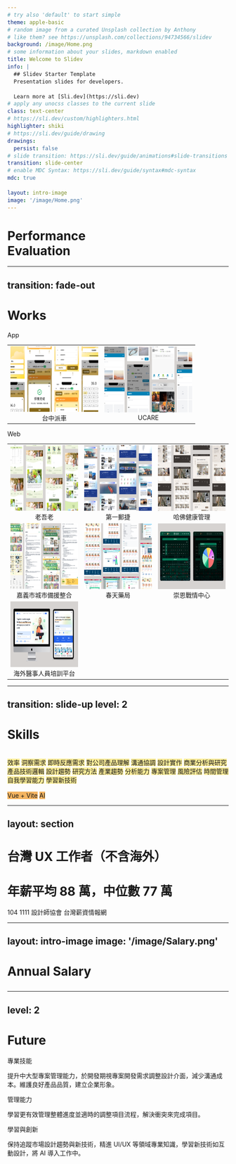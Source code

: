 ```yaml
---
# try also 'default' to start simple
theme: apple-basic 
# random image from a curated Unsplash collection by Anthony
# like them? see https://unsplash.com/collections/94734566/slidev
background: /image/Home.png
# some information about your slides, markdown enabled
title: Welcome to Slidev
info: |
  ## Slidev Starter Template
  Presentation slides for developers.

  Learn more at [Sli.dev](https://sli.dev)
# apply any unocss classes to the current slide
class: text-center
# https://sli.dev/custom/highlighters.html
highlighter: shiki
# https://sli.dev/guide/drawing
drawings:
  persist: false
# slide transition: https://sli.dev/guide/animations#slide-transitions
transition: slide-center
# enable MDC Syntax: https://sli.dev/guide/syntax#mdc-syntax
mdc: true

layout: intro-image
image: '/image/Home.png'
---
```


<div class="absolute bottom-10 text-black text-left left-10">
  <h1>Performance<br>Evaluation</h1>
</div>

---
transition: fade-out
---

# Works

<div grid="~ cols-2 gap-4">
<div>

App

<table>
  <tr style="border: #fff">
    <td align="center">
      <div class="border-3 rounded-lg border-[#F4B461] overflow-hidden ">
        <img src="image/Frame1.png" class="hover:scale-125 transition duration-150" alt="Image 1" width="200" height="150">
      </div>
      <span class="text-sm">台中派車</span>
    </td>
    <td align="center">
      <div class="border-3 rounded-lg border-[#F4B461] overflow-hidden ">
        <img src="image/Frame5.png" class="hover:scale-125 transition duration-150" alt="Image 1" width="200" height="150">
      </div>
      <span class="text-sm">UCARE</span>
    </td>
  </tr>
</table>


</div>
<div>

Web

<table>
  <tr style="border: #fff">
    <td align="center">
      <div class="border-3 rounded-lg border-[#F4B461] overflow-hidden ">
        <img src="image/Frame4.png" class="hover:scale-125 transition duration-150" alt="Image 1" width="200" height="150">
      </div>
      <span class="text-sm">老吾老</span>
    </td>
    <td align="center">
      <div class="border-3 rounded-lg border-[#F4B461] overflow-hidden ">
        <img src="image/Frame3.png" class="hover:scale-125 transition duration-150" alt="Image 1" width="200" height="150">
      </div>
      <span class="text-sm">第一郵捷</span>
    </td>
    <td align="center">
      <div class="border-3 rounded-lg border-[#F4B461] overflow-hidden ">
        <img src="image/Frame9.png" class="hover:scale-125 transition duration-150" alt="Image 1" width="200" height="150">
      </div>
      <span class="text-sm">哈佛健康管理</span>
    </td>
  </tr>
  <tr style="border: #fff">
    <td align="center">
      <div class="border-3 rounded-lg border-[#F4B461] overflow-hidden ">
        <img src="image/Frame6.png" class="hover:scale-125 transition duration-150" alt="Image 1" width="200" height="150">
      </div>
      <span class="text-sm">嘉義市城市備援整合</span>
    </td>
    <td align="center">
      <div class="border-3 rounded-lg border-[#F4B461] overflow-hidden ">
        <img src="image/Frame7.png" class="hover:scale-125 transition duration-150" alt="Image 1" width="200" height="150">
      </div>
      <span class="text-sm">春天藥局</span>
    </td>
    <td align="center">
      <div class="border-3 rounded-lg border-[#F4B461] overflow-hidden ">
        <img src="image/Frame8.png" class="hover:scale-125 transition duration-150" alt="Image 1" width="200" height="150">
      </div>
      <span class="text-sm">崇恩戰情中心</span>
    </td>
  </tr>
  <tr style="border: #fff">
    <td align="center">
      <div class="border-3 rounded-lg border-[#F4B461] overflow-hidden ">
        <img src="image/Frame2.png" class="hover:scale-125 transition duration-150" alt="Image 1" width="200" height="150">
      </div>
      <span class="text-sm">海外醫事人員培訓平台</span>
    </td>
  </tr>
</table>

</div>
</div>

<!--
Here is another comment.
-->

---
transition: slide-up
level: 2
---

# Skills
<br>
<div class="flex gap-4 flex-wrap">
  <span class="px-3 py-2 rounded" style="background-color: #FDED98">效率</span>
  <span class="px-3 py-2 rounded" style="background-color: #FDED98">洞察需求</span>
  <span class="px-3 py-2 rounded" style="background-color: #FDED98">即時反應需求</span>
  <span class="px-3 py-2 rounded" style="background-color: #FDED98">對公司產品理解</span>
  <span class="px-3 py-2 rounded" style="background-color: #FDED98">溝通協調</span>
  <span class="px-3 py-2 rounded" style="background-color: #FDED98">設計實作</span>
  <span class="px-3 py-2 rounded" style="background-color: #FDED98">商業分析與研究</span>
  <span class="px-3 py-2 rounded" style="background-color: #FDED98">產品技術邏輯</span>
  <span class="px-3 py-2 rounded" style="background-color: #FDED98">設計趨勢</span>
  <span class="px-3 py-2 rounded" style="background-color: #FDED98">研究方法</span>
  <span class="px-3 py-2 rounded" style="background-color: #FDED98">產業趨勢</span>
  <span class="px-3 py-2 rounded" style="background-color: #FDED98">分析能力</span>
  <span class="px-3 py-2 rounded" style="background-color: #FDED98">專案管理</span>
  <span class="px-3 py-2 rounded" style="background-color: #FDED98">風險評估</span>
  <span class="px-3 py-2 rounded" style="background-color: #FDED98">時間管理</span>
  <span class="px-3 py-2 rounded" style="background-color: #FDED98">自我學習能力</span>
  <span class="px-3 py-2 rounded" style="background-color: #FDED98">學習新技術</span>
</div>
<br>
<div class="flex gap-4 flex-wrap">
  <span class="px-3 py-2 rounded" style="background-color: #F4B461">Vue + Vite</span>
  <span class="px-3 py-2 rounded" style="background-color: #F4B461">AI</span>
</div>

---
layout: section
---

<div class="w-fit">
  <h1>台灣 UX 工作者<span class="text-sm">（不含海外）</span></h1>
  <h1 class="border-b-8 border-[#F4B461]">年薪平均 <span class="font-semibold text-[#F4B461]">88 萬</span>，中位數 <span class="font-semibold text-[#F4B461]">77 萬</span></h1>
  <div class="space-x-4 pt-2">
    <span class="px-3 py-2 border-3 rounded-lg border-[#F4B461]">104</span>
    <span class="px-3 py-2 border-3 rounded-lg border-[#F4B461]">1111</span>
    <span class="px-3 py-2 border-3 rounded-lg border-[#F4B461]">設計師協會</span>
    <span class="px-3 py-2 border-3 rounded-lg border-[#F4B461]">台灣薪資情報網</span>
  </div>
</div>

---
layout: intro-image
image: '/image/Salary.png'
---

# <p class="absolute top-8 text-black text-left left-8 text-4xl">Annual Salary</p>

---
level: 2
---

# Future

<div class="space-y-4">
  <div class="bg-[#FDED98] px-4 py-1 border-l-12 border-[#F4B461] rounded-lg">
    <p class="text-xl font-semibold">專業技能</p>
    <p class="text-md">
      提升中大型專案管理能力，於開發期視專案開發需求調整設計介面，減少溝通成本。維護良好產品品質，建立企業形象。
    </p>
  </div>
  <div class="bg-[#FDED98] px-4 py-1 border-l-12 border-[#F4B461] rounded-lg">
    <p class="text-xl font-semibold">管理能力</p>
    <p>
      學習更有效管理整體進度並適時的調整項目流程，解決衝突來完成項目。
    </p>
  </div>
  <div class="bg-[#FDED98] px-4 py-1 border-l-12 border-[#F4B461] rounded-lg">
    <p class="text-xl font-semibold">學習與創新</p>
    <p>
      保持追蹤市場設計趨勢與新技術，精進 UI/UX 等領域專業知識，學習新技術如互動設計，將 AI 導入工作中。
    </p>
  </div>
</div>